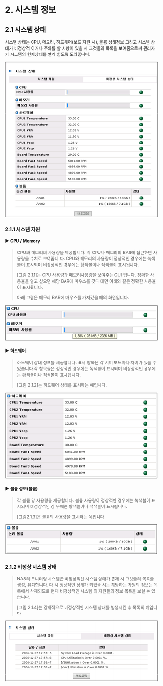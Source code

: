 # 2. 시스템 정보

## 2.1  시스템 상태

시스템 상태는 CPU, 메모리, 하드웨어\(보드 지원 시\), 볼륨 상태정보 그리고 시스템 상태가 비정상적 이거나 주의를 할 사항이 있을 시 그것들의 목록을 보여줌으로써 관리자가 시스템의 현재상태를 알기 쉽도록 도와줍니다.

![\[ &#xADF8;&#xB9BC; 2.1 &#xC2DC;&#xC2A4;&#xD15C; &#xC815;&#xBCF4; &#xCD08;&#xAE30; &#xD654;&#xBA74; \]](../.gitbook/assets/status%20%282%29%20%281%29.png)

### 2.1.1 시스템 자원

#### ▶ CPU / Memory

> CPU와 메모리의 사용량을 제공합니다. 각 CPU나 메모리의 BAR에 접근하면 사용량을 수치로 보여줍니 다. CPU와 메모리의 사용량이 정상적인 경우에는 녹색볼이 표시되며 비정상적인 경우에는 황색볼이나 적색볼이 표시됩니다.
>
> \[그림 2.1.1\]는 CPU 사용량과 메모리사용량을 보여주는 GUI 입니다. 정확한 사용율을 알고 싶으면 해당 BAR에 마우스를 갖다 대면 아래와 같은 정확한 사용율이 표시됩니다.
>
> 아래 그림은 메모리 BAR에 마우스를 가져갔을 때의 화면입니다.

![ \[ &#xADF8;&#xB9BC; 2.1.1 CPU&#xC640; Memory &#xC0AC;&#xC6A9;&#xB7C9; &#xC815;&#xBCF4;\]](../.gitbook/assets/cpu%20%281%29%20%282%29%20%281%29.png)

#### ▶ 하드웨어

> 하드웨어 상태 정보를 제공합니다. 표시 항목은 각 서버 보드마다 차이가 있을 수 있습니다.각 항목들은 정상적인 경우에는 녹색볼이 표시되며 비정상적인 경우에는 황색볼이나 적색볼이 표시됩니다.
>
> \[그림 2.1.2\]는 하드웨어 상태를 표시하는 예입니다.

![ \[ &#xADF8;&#xB9BC; 2.1.2 &#xD558;&#xB4DC;&#xC6E8;&#xC5B4; &#xC0C1;&#xD0DC; &#xC815;&#xBCF4; \]](../.gitbook/assets/HW.png)

#### ▶ 볼륨 정보\(볼륨\)

> 각 볼륨 당 사용량을 제공합니다. 볼륨 사용량이 정상적인 경우에는 녹색볼이 표시되며 비정상적인 경 우에는 황색볼이나 적색볼이 표시됩니다.
>
> \[그림2.1.3\]은 볼륨의 사용량을 표시하는 예입니다

![ \[ &#xADF8;&#xB9BC; 2.1.3 &#xBCFC;&#xB968; &#xC815;&#xBCF4; \]](../.gitbook/assets/volume%20%281%29.png)

### 2.1.2 비정상 시스템 상태

> NAS의 모니터링 시스템은 비정상적인 시스템 상태가 존재 시 그것들의 목록을 생성, 유지합니다. 다 시 정상적인 상태가 되었을 시는 해당하는 자원의 정보는 목록에서 삭제되므로 현재 비정상적인 시스템 의 자원들의 정보 목록을 보실 수 있습니다.
>
> \[그림 2.1.4\]는 강제적으로 비정상적인 시스템 상태를 발생시킨 후 목록의 예입니다

![ \[ &#xADF8;&#xB9BC; 2.1.4 &#xBE44;&#xC815;&#xC0C1; &#xC2DC;&#xC2A4;&#xD15C;&#xC0C1;&#xD0DC; \]](../.gitbook/assets/unnomal%20%282%29%20%281%29.png)

